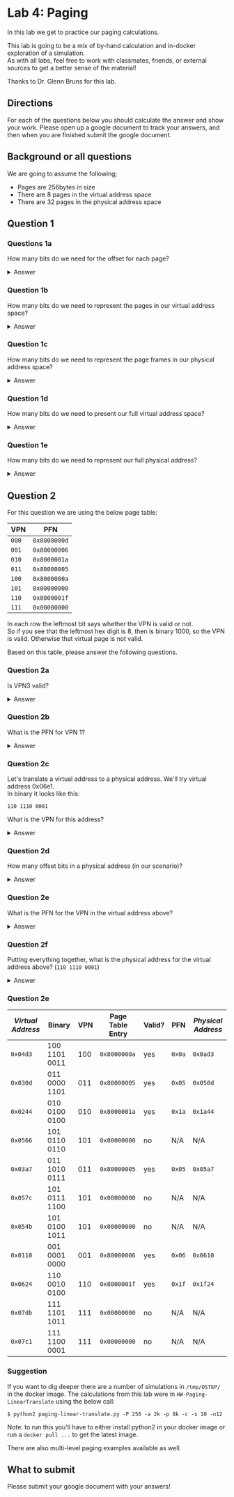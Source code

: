 # Lab 4: Paging

In this lab we get to practice our paging calculations.

This lab is going to be a mix of by-hand calculation and in-docker exploration of a simulation.  
As with all labs, feel free to work with classmates, friends, or external sources to get a better sense of the material!

Thanks to Dr. Glenn Bruns for this lab.

## Directions

For each of the questions below you should calculate the answer and show your work.
Please open up a google document to track your answers, and then when you are finished submit the google document.

## Background or all questions

We are going to assume the following;
- Pages are 256bytes in size
- There are 8 pages in the virtual address space
- There are 32 pages in the physical address space

## Question 1

### Questions 1a
How many bits do we need for the offset for each page?


<details>
  <summary>Answer</summary>

log2(256bytes) = 8bits for the offset

</details>

### Question 1b
How many bits do we need to represent the pages in our virtual address space?

<details>
  <summary>Answer</summary>

log2(8 pages) = 3bits for the VPNs

</details>

### Question 1c
How many bits do we need to represent the page frames in our physical address space?

<details>
  <summary>Answer</summary>

log2(32 pages) = 5bits for the PFNs

</details>

### Question 1d
How many bits do we need to present our full virtual address space?

<details>
  <summary>Answer</summary>

11bits = (8bits for the offset) + (3 bits for the VPNs)

</details>

### Question 1e
How many bits do we need to represent our full physical address?

<details>
  <summary>Answer</summary>

13bits = (8bits for the offset) + (5 bits for the PFNs)

</details>

## Question 2
For this question we are using the below page table:

| **VPN** | **PFN**      |
|---------|--------------|
| `000`   | `0x8000000d` |
| `001`   | `0x80000006` |
| `010`   | `0x8000001a` |
| `011`   | `0x80000005` |
| `100`   | `0x8000000a` |
| `101`   | `0x00000000` |
| `110`   | `0x8000001f` |
| `111`   | `0x00000000` |

In each row the leftmost bit says whether the VPN is valid or not.  
So if you see that the leftmost hex digit is 8, then is binary 1000, so the VPN is valid. 
Otherwise that virtual page is not valid.

Based on this table, please answer the following questions.

### Question 2a
Is VPN3 valid?

<details>
  <summary>Answer</summary>

For this, we look at the 4th entry (since we start indexing at 0), and see it is going to be `0x80000005`. 
The page table entry is `0x80000005` (`0b10000000000000000000000000000101`) has the leftmost bit as 1, so it is valid.
Note, I didn't convert this to binary except as an example, since the leading hex 8 indicates the leading bit is a 1.

Taking this, we know that our PFN is 5bits, which means we'd need 2 hex digits to represent it, so our PFN is 0x05`.

</details>


### Question 2b 
What is the PFN for VPN 1?

<details>
  <summary>Answer</summary>

In this case, VPN1 is going to have a page table entry of `0x80000006`, which is also valid, and has a PFN of `0x06`.


</details>


### Question 2c

Let's translate a virtual address to a physical address.  We'll try virtual address 0x06e1.  
In binary it looks like this:
```
110 1110 0001
```
What is the VPN for this address?


<details>
  <summary>Answer</summary>

In a previous question we identified how much of our address will be the VPN -- specifically, it will be the first 3bits.
So in this case, our VPN is going to be `110`. 

</details>

### Question 2d
How many offset bits in a physical address (in our scenario)?

<details>
  <summary>Answer</summary>

We know that the offset is the same in both the virtual and physical address spaces, so in both cases the offset is going ot be 8 bits.

</details>

### Question 2e
What is the PFN for the VPN in the virtual address above?


<details>
  <summary>Answer</summary>

In the example above we had VPN of `110`, which we see is `0x8000001f`.
From the leading `8` we see that it's a valid page, and then we want to grab out the appropriate part of the PFN.
In this case, since we know our PFN is 5bits (from above), that would be 2 hex digits, so `0x1f`.

</details>

### Question 2f
Putting everything together, what is the physical address for the virtual address above? (`110 1110 0001`)

<details>
  <summary>Answer</summary>
  The physical address is this:

```
1 1111 1110 0001
```

Which is 0x1FE1 in hexadecimal.  
The VPN for the virtual address is 110 binary, which is 6 decimal.  
Looking at the page table, the row for VPN 6 is the seventh row, because we start counting at 0.

The value in the row starts with an 8, so VPN 6 is valid.  

What is the corresponding PFN?  
The value in the row is 1f, which in binary is 11111.  
This is the PFN corresponding to VPN 6.  
To get the virtual address we put the VPN in front of the offset.  
The offset is always the same in the virtual and the physical address.

</details>

### Question 2e

| ***Virtual Address*** | Binary        | VPN | Page Table Entry | Valid? | PFN    | ***Physical Address*** |
|-----------------------|---------------|-----|------------------|--------|--------|------------------------|
| `0x04d3`              | 100 1101 0011 | 100 | `0x8000000a`     | yes    | `0x0a` | `0x0ad3`               |
| `0x030d`              | 011 0000 1101 | 011 | `0x80000005`     | yes    | `0x05` | `0x050d`               |
| `0x0244`              | 010 0100 0100 | 010 | `0x8000001a`     | yes    | `0x1a` | `0x1a44`               |
| `0x0566`              | 101 0110 0110 | 101 | `0x00000000`     | no     | N/A    | N/A                    |
| `0x03a7`              | 011 1010 0111 | 011 | `0x80000005`     | yes    | `0x05` | `0x05a7`               |
| `0x057c`              | 101 0111 1100 | 101 | `0x00000000`     | no     | N/A    | N/A                    |
| `0x054b`              | 101 0100 1011 | 101 | `0x00000000`     | no     | N/A    | N/A                    |
| `0x0110`              | 001 0001 0000 | 001 | `0x80000006`     | yes    | `0x06` | `0x0610`               |
| `0x0624`              | 110 0010 0100 | 110 | `0x8000001f`     | yes    | `0x1f` | `0x1f24`               |
| `0x07db`              | 111 1101 1011 | 111 | `0x00000000`     | no     | N/A    | N/A                    |
| `0x07c1`              | 111 1100 0001 | 111 | `0x00000000`     | no     | N/A    | N/A                    |

### Suggestion

If you want to dig deeper there are a number of simulations in `/tmp/OSTEP/` in the docker image.
The calculations from this lab were in `HW-Paging-LinearTranslate` using the below call:

```shell
$ python2 paging-linear-translate.py -P 256 -a 2k -p 8k -c -s 10 -n12

```

Note: to run this you'll have to either install python2 in your docker image or run a `docker pull ...` to get the latest image.

There are also multi-level paging examples available as well.

## What to submit

Please submit your google document with your answers!